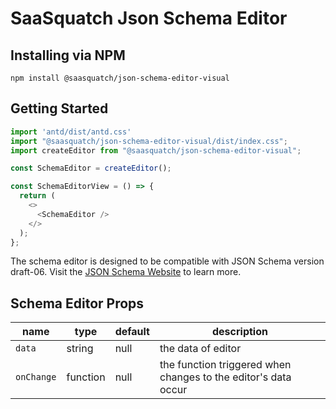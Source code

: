 # SaaSquatch Json Schema Editor

## Installing via NPM

```
npm install @saasquatch/json-schema-editor-visual
```


## Getting Started

```js
import 'antd/dist/antd.css'
import "@saasquatch/json-schema-editor-visual/dist/index.css";
import createEditor from "@saasquatch/json-schema-editor-visual";

const SchemaEditor = createEditor();

const SchemaEditorView = () => {
  return (
    <>
      <SchemaEditor />
    </>
  );
};
```

The schema editor is designed to be compatible with JSON Schema version draft-06. Visit the [JSON Schema Website](https://json-schema.org/) to learn more.


## Schema Editor Props

| name       | type     | default | description                                                    |
| ---------- | -------- | ------- | -------------------------------------------------------------- |
| `data`     | string   | null    | the data of editor                                             |
| `onChange` | function | null    | the function triggered when changes to the editor's data occur |
